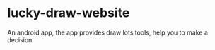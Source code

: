 # lucky-draw-website
An android app, the app provides draw lots tools, help you to make a decision.

